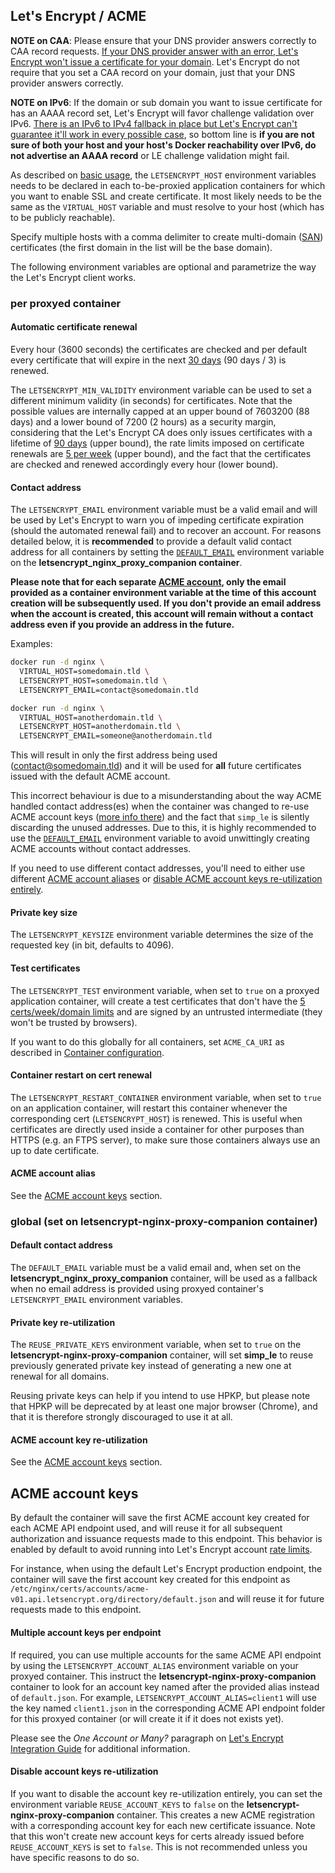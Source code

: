 ## Let's Encrypt / ACME

**NOTE on CAA**: Please ensure that your DNS provider answers correctly to CAA record requests. [If your DNS provider answer with an error, Let's Encrypt won't issue a certificate for your domain](https://letsencrypt.org/docs/caa/). Let's Encrypt do not require that you set a CAA record on your domain, just that your DNS provider answers correctly.

**NOTE on IPv6**: If the domain or sub domain you want to issue certificate for has an AAAA record set, Let's Encrypt will favor challenge validation over IPv6. [There is an IPv6 to IPv4 fallback in place but Let's Encrypt can't guarantee it'll work in every possible case](https://github.com/letsencrypt/boulder/issues/2770#issuecomment-340489871), so bottom line is **if you are not sure of both your host and your host's Docker reachability over IPv6, do not advertise an AAAA record** or LE challenge validation might fail.

As described on [basic usage](./Basic-usage.md), the `LETSENCRYPT_HOST` environment variables needs to be declared in each to-be-proxied application containers for which you want to enable SSL and create certificate. It most likely needs to be the same as the `VIRTUAL_HOST` variable and must resolve to your host (which has to be publicly reachable).

Specify multiple hosts with a comma delimiter to create multi-domain ([SAN](https://www.digicert.com/subject-alternative-name.htm)) certificates (the first domain in the list will be the base domain).

The following environment variables are optional and parametrize the way the Let's Encrypt client works.

### per proxyed container

#### Automatic certificate renewal
Every hour (3600 seconds) the certificates are checked and per default every certificate that will expire in the next [30 days](https://github.com/zenhack/simp_le/blob/a8a8013c097910f8f3cce046f1077b41b745673b/simp_le.py#L73) (90 days / 3) is renewed.

The `LETSENCRYPT_MIN_VALIDITY` environment variable can be used to set a different minimum validity (in seconds) for certificates. Note that the possible values are internally capped at an upper bound of 7603200 (88 days) and a lower bound of 7200 (2 hours) as a security margin, considering that the Let's Encrypt CA does only issues certificates with a lifetime of [90 days](https://letsencrypt.org/2015/11/09/why-90-days.html) (upper bound), the rate limits imposed on certificate renewals are [5 per week](https://letsencrypt.org/docs/rate-limits/) (upper bound), and the fact that the certificates are checked and renewed accordingly every hour (lower bound).

#### Contact address

The `LETSENCRYPT_EMAIL` environment variable must be a valid email and will be used by Let's Encrypt to warn you of impeding certificate expiration (should the automated renewal fail) and to recover an account. For reasons detailed below, it is **recommended** to provide a default valid contact address for all containers by setting the [`DEFAULT_EMAIL`](#default-contact-address) environment variable on the **letsencrypt_nginx_proxy_companion container**.

**Please note that for each separate [ACME account](#acme-account-keys), only the email provided as a container environment variable at the time of this account creation will be subsequently used. If you don't provide an email address when the account is created, this account will remain without a contact address even if you provide an address in the future.**

Examples:

```bash
docker run -d nginx \
  VIRTUAL_HOST=somedomain.tld \
  LETSENCRYPT_HOST=somedomain.tld \
  LETSENCRYPT_EMAIL=contact@somedomain.tld

docker run -d nginx \
  VIRTUAL_HOST=anotherdomain.tld \
  LETSENCRYPT_HOST=anotherdomain.tld \
  LETSENCRYPT_EMAIL=someone@anotherdomain.tld
```

This will result in only the first address being used (contact@somedomain.tld) and it will be used for **all** future certificates issued with the default ACME account.

This incorrect behaviour is due to a misunderstanding about the way ACME handled contact address(es) when the container was changed to re-use ACME account keys ([more info there](https://github.com/JrCs/docker-letsencrypt-nginx-proxy-companion/issues/510#issuecomment-463256716)) and the fact that `simp_le` is silently discarding the unused addresses. Due to this, it is highly recommended to use the [`DEFAULT_EMAIL`](#default-contact-address) environment variable to avoid unwittingly creating ACME accounts without contact addresses.

If you need to use different contact addresses, you'll need to either use different [ACME account aliases](#multiple-account-keys-per-endpoint) or [disable ACME account keys re-utilization entirely](#disable-account-keys-re-utilization).

#### Private key size

The `LETSENCRYPT_KEYSIZE` environment variable determines the size of the requested key (in bit, defaults to 4096).

#### Test certificates

The `LETSENCRYPT_TEST` environment variable, when set to `true` on a proxyed application container, will create a test certificates that don't have the [5 certs/week/domain limits](https://letsencrypt.org/docs/rate-limits/) and are signed by an untrusted intermediate (they won't be trusted by browsers).

If you want to do this globally for all containers, set `ACME_CA_URI` as described in [Container configuration](./Container-configuration.md).

#### Container restart on cert renewal

The `LETSENCRYPT_RESTART_CONTAINER` environment variable, when set to `true` on an application container, will restart this container whenever the corresponding cert (`LETSENCRYPT_HOST`) is renewed. This is useful when certificates are directly used inside a container for other purposes than HTTPS (e.g. an FTPS server), to make sure those containers always use an up to date certificate.

#### ACME account alias

See the [ACME account keys](#multiple-account-keys-per-endpoint) section.

### global (set on letsencrypt-nginx-proxy-companion container)

#### Default contact address

The `DEFAULT_EMAIL` variable must be a valid email and, when set on the **letsencrypt_nginx_proxy_companion** container, will be used as a fallback when no email address is provided using proxyed container's `LETSENCRYPT_EMAIL` environment variables.

#### Private key re-utilization

The `REUSE_PRIVATE_KEYS` environment variable, when set to `true` on the **letsencrypt-nginx-proxy-companion** container, will set **simp_le** to reuse previously generated private key instead of generating a new one at renewal for all domains.

Reusing private keys can help if you intend to use HPKP, but please note that HPKP will be deprecated by at least one major browser (Chrome), and that it is therefore strongly discouraged to use it at all.

#### ACME account key re-utilization

See the [ACME account keys](#disable-account-keys-re-utilization) section.

## ACME account keys

By default the container will save the first ACME account key created for each ACME API endpoint used, and will reuse it for all subsequent authorization and issuance requests made to this endpoint. This behavior is enabled by default to avoid running into Let's Encrypt account [rate limits](https://letsencrypt.org/docs/rate-limits/).

For instance, when using the default Let's Encrypt production endpoint, the container will save the first account key created for this endpoint as `/etc/nginx/certs/accounts/acme-v01.api.letsencrypt.org/directory/default.json` and will reuse it for future requests made to this endpoint.

#### Multiple account keys per endpoint

If required, you can use multiple accounts for the same ACME API endpoint by using the `LETSENCRYPT_ACCOUNT_ALIAS` environment variable on your proxyed container. This instruct the **letsencrypt-nginx-proxy-companion** container to look for an account key named after the provided alias instead of `default.json`. For example, `LETSENCRYPT_ACCOUNT_ALIAS=client1` will use the key named `client1.json` in the corresponding ACME API endpoint folder for this proxyed container (or will create it if it does not exists yet).

Please see the *One Account or Many?* paragraph on [Let's Encrypt Integration Guide](https://letsencrypt.org/docs/integration-guide/) for additional information.

#### Disable account keys re-utilization

If you want to disable the account key re-utilization entirely, you can set the environment variable `REUSE_ACCOUNT_KEYS` to `false` on the **letsencrypt-nginx-proxy-companion** container. This creates a new ACME registration with a corresponding account key for each new certificate issuance. Note that this won't create new account keys for certs already issued before `REUSE_ACCOUNT_KEYS` is set to `false`. This is not recommended unless you have specific reasons to do so.
